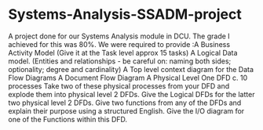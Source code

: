 # Systems-Analysis-SSADM-project
A project done for our Systems Analysis module in DCU. The grade I achieved for this was 80%. We were required to provide :A Business Activity Model (Give it at the Task level approx 15 tasks)
A Logical Data model. (Entities and relationships - be careful on: naming both sides; optionality; degree and cardinality)
A Top level context diagram for the Data Flow Diagrams
A Document Flow Diagram
A Physical Level One DFD c. 10 processes
Take two of these physical processes from your DFD and explode them into physical level 2 DFDs.
Give the Logical DFDs for the latter two physical level 2 DFDs.
Give two functions from any of the DFDs and explain their purpose using a structured English.
Give the I/O diagram for one of the Functions within this DFD.
